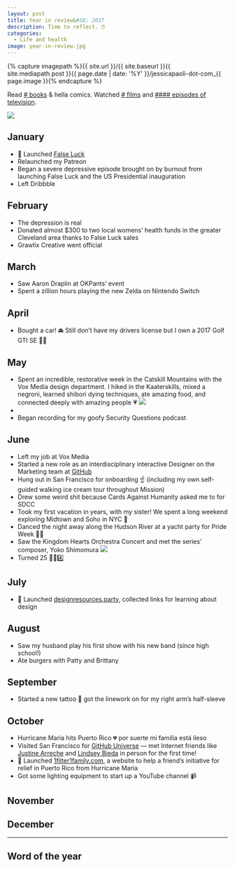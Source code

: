 ```yaml
---
layout: post
title: Year in review&#58; 2017
description: Time to reflect. ⏰
categories:
  - Life and health
image: year-in-review.jpg
---
```


{% capture imagepath %}{{ site.url }}/{{ site.baseurl }}{{ site.mediapath.post }}{{ page.date | date: '%Y' }}/jessicapaoli-dot-com_{{ page.image }}{% endcapture %}

Read [# books](http://goodreads.com/jsca) & hella comics. Watched [# films](http://letterboxd.com/jsca) and [#### episodes of television](http://trakt.tv/users/skullface).

<div class="media align-none"><img src="{{ imagepath }}"></div>

## January
* 🚀 Launched [False Luck](http://falseluck.com)
* Relaunched my Patreon
* Began a severe depressive episode brought on by burnout from launching False Luck and the US Presidential inauguration
* Left Dribbble

## February
* The depression is real
* Donated almost $300 to two local womens’ health funds in the greater Cleveland area thanks to False Luck sales
* Grawlix Creative went official

## March
* Saw Aaron Draplin at OKPants’ event
* Spent a zillion hours playing the new Zelda on Nintendo Switch

## April
* Bought a car! 🚘 Still don’t have my drivers license but I own a 2017 Golf GTI SE 💁🏻

## May
* Spent an incredible, restorative week in the Catskill Mountains with the Vox Media design department. I hiked in the Kaaterskills, mixed a negroni, learned shibori dying techniques, ate amazing food, and connected deeply with amazing people 💗
![](https://scontent-ort2-1.xx.fbcdn.net/v/t1.0-9/18275247_1388814477851414_8323116259004429195_n.jpg?oh=0048082453e30c34347c662fb276a986&oe=5A79C01B)
*
* Began recording for my goofy Security Questions podcast

## June
* Left my job at Vox Media
* Started a new role as an interdisciplinary interactive Designer on the Marketing team at [GitHub](http://github.com)
* Hung out in San Francisco for onboarding ☝️ (including my own self-guided walking ice cream tour throughout Mission)
* Drew some weird shit because Cards Against Humanity asked me to for SDCC
* Took my first vacation in years, with my sister! We spent a long weekend exploring Midtown and Soho in NYC 🗽
* Danced the night away along the Hudson River at a yacht party for Pride Week 🏳️‍🌈
* Saw the Kingdom Hearts Orchestra Concert and met the series’ composer, Yoko Shimomura
![](https://scontent-ort2-1.xx.fbcdn.net/v/t31.0-8/19467665_1436857553047106_3369956329498408730_o.jpg?oh=e021cd0d2e0bbe56afbbdf6559a44e8c&oe=5A64ACE8)
* Turned 25 💯➗4️⃣

## July
* 🚀 Launched [designresources.party](http://esignresources.party), collected links for learning about design

## August
* Saw my husband play his first show with his new band (since high school!)
* Ate burgers with Patty and Brittany

## September
* Started a new tattoo 💉 got the linework on for my right arm’s half-sleeve

## October
* Hurricane Maria hits Puerto Rico 💔 por suerte mi familia está ileso
* Visited San Francisco for [GitHub Universe](http://githubuniverse.com) — met Internet friends like [Justine Arreche](http://) and [Lindsey Bieda](http://) in person for the first time!
* 🚀 Launched [1filter1family.com](http://1filter1family.com), a website to help a friend’s initiative for relief in Puerto Rico from Hurricane Maria
* Got some lighting equipment to start up a YouTube channel 📹

## November

## December

***

## Word of the year
